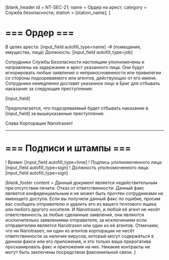 [blank_header
id = NT-SEC-21;
name = Ордер на арест;
category = Служба безопасности;
station = [station_name];
]

# === Ордер ===

В целях ареста: [input_field autofill_type=name]
-# (помещения, имущества, лица)
Должность: [input_field autofill_type=job]
<br>

Сотрудники Службы Безопасности настоящим уполномочены и направлены на задержание и арест указанного лица. Они будут игнорировать любые заявления о неприкосновенности или привилегии со стороны подозреваемого или агентов, действующих от его имени. Сотрудники немедленно доставят указанное лицо в Бриг для отбывать наказание за следующие преступления:
<br>

[input_field]
<br>

Предполагается, что подозреваемый будет отбывать наказание в [input_field] за вышеуказанные преступления.
<br>

Слава Корпорации Nanotrasen!

---

# === Подписи и штампы ===

! Время: [input_field autofill_type=time]
! Подпись уполномоченного лица: [input_field autofill_type=sign]
! Должность уполномоченного лица: [input_field autofill_type=sign]

[blank_footer
content = Данный документ является недействительным при отсутствии печати.
Отказ от ответственности: Данный факс является конфиденциальным и не может быть прочтен сотрудниками не имеющего доступа. Если вы получили данный факс по ошибке, просим вас сообщить отправителю и удалить его из вашего почтового ящика или любого другого носителя. И Nanotrasen, и любой её агент не несёт ответственность за любые сделанные заявления, они являются исключительно заявлениями отправителя, за исключением если отправителем является Nanotrasen или один из её агентов. Отмечаем, что ни Nanotrasen, ни один из агентов корпорации не несёт ответственности за наличие вирусов, который могут содержаться в данном факсе или его приложения, и это только ваша прерогатива просканировать факс и приложения на них. Никакие контракты не могут быть заключены посредством факсимильной связи.
]
